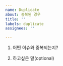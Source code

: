 ```yaml
---
name: Duplicate
about: 중복된 경우
title: ''
labels: duplicate
assignees: ''

---
```


<Duplicate>

1. 어떤 이슈와 중복되는지?



2.  하고싶은 말(optional)
